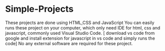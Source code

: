 # Simple-Projects
These projects are done using HTML,CSS and JavaScript
You can easily runs these project on your computer, which only need IDE for html, css and javascript, commonly used Visual Studio Code.
[ download vs code from google and install extension for javascript in vs code and simply runs the code]
No any external software are required for these project. 
